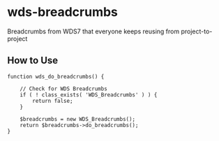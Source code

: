 # wds-breadcrumbs
Breadcrumbs from WDS7 that everyone keeps reusing from project-to-project

## How to Use
```
function wds_do_breadcrumbs() {

	// Check for WDS Breadcrumbs
	if ( ! class_exists( 'WDS_Breadcrumbs' ) ) {
		return false;
	}

	$breadcrumbs = new WDS_Breadcrumbs();
	return $breadcrumbs->do_breadcrumbs();
}
```
